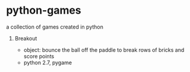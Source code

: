 # python-games
a collection of games created in python

<ol>
  <li>Breakout</li>
  <ul>
    <li>object: bounce the ball off the paddle to break rows of bricks and score points</li>
    <li>python 2.7, pygame</li>
   </ul>
</ol>
